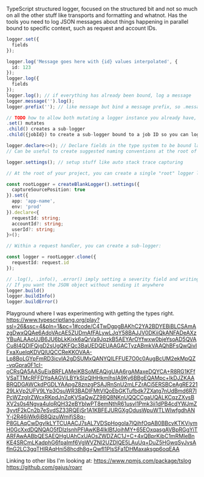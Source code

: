 TypeScript structured logger, focused on the structured bit and not so much on all the other stuff like transports and formatting and whatnot.  Has the tools you need to log JSON messages about things happening in parallel bound to specific context, such as request and account IDs.

```typescript
logger.set({
  fields
});

logger.log('Message goes here with {id} values interpolated', {
  id: 123
});
logger.log({
  fields
});
logger.log(); // if everything has already been bound, log a message
logger.message('').log();
logger.prefix(''); // like message but bind a message prefix, so .message() will be appended

// TODO how to allow both mutating a logger instance you already have, and creating child instances?
.set() mutates
.child() creates a sub-logger
.child({jobId}) to create a sub-logger bound to a job ID so you can log a bunch of stuff happening in parallel

logger.declare<>(); // Declare fields in the type system to be bound later, without any runtime behavior.
// Can be useful to create suggested naming conventions at the root of a project, which will tab-complete when using the logger elsewhere

logger.settings(); // setup stuff like auto stack trace capturing

// At the root of your project, you can create a single "root" logger like this:

const rootLogger = createBlankLogger().settings({
  captureSourcePosition: true
}).set({
  app: 'app-name',
  env: 'prod'
}).declare<{
  requestId: string;
  accountId?: string;
  userId?: string;
}>();

// Within a request handler, you can create a sub-logger:

const logger = rootLogger.clone({
  requestId: request.id
});

// .log(), .info(), .error() imply setting a severity field and writing to stdout
// If you want the JSON object without sending it anywhere
logger.build()
logger.buildInfo()
logger.buildError()
```


Playground where I was experimenting with getting the types right.
https://www.typescriptlang.org/play?ssl=26&ssc=4&pln=1&pc=1#code/C4TwDgpgBAKhC2YA2BDYEBiBLCSAmAzgDwxQQAe6AdoVAcAE5ZUDmAfFALywLJqY58BAJJV0DKiiQkANFADeAXzYBuALAAoUJB6JU6bLkKjxk6aQrVa9JqzkB5AEYArOYfwxw0bjeYsoAD5QVACu8I4QDIFQjgD2sUgQKFQc3BaUEDQEUAAGACTyzABmkVAAQhBFsQwQivIFxaXueIqKDVQlUQCCReKKOVAA-Lp8BoLGYpFmRD3icvIA2gDSUMxQANYQILFFUE7O0c0AugBcUM2ekMpQZ-vqGpra0F1cI-oCRsQA5AASuEixBRFLAMeiKBSoMEAQigUAA6rgAMaxeDQYCA+R8RG1KFfVSaTTMcRFFDYqAAGViLBYkSIzQIHHkmlhsIA9Ky6BBgEQAMpc+lkDJZKAABRQDGAWCkdPGDLYAApgZ8znzgPSAJRnSnU2mLFZrACi5ERSBCeAgRE22129LkVp2UFV9LYp3OsuWR3BADIFMtVlQoEbGKTufbdk7ZXatg7nUdBmd6R7lPcWZzgIrZWcxRKpdJnZqKVSaQwZZ98Q8NKnUQQCCgaUQALKCqzZXysBXV2s0s4Ngva4uloRQH32eBYblwPT8emNthR61usvl1Pmk3ii1dPB4cdYWJmZ3yvtF2kCn2b7eSvdSZ33RQEjSr1A1KBFEJURGXgOdusWpuWTLWIwfgdhANY-j2R46iWk6jB8QizuWmjfjS8q-P8GLAqCwDgvIkLYTCUAACJ7sAL7VDSpHogoIa7lQihfOqAB0BBcvKTKViymH0GcXxdDQNQAO5fDIzIsnhPFlAwKB4IkIBfJoihMY+65EOxqasgAVBpRGgYiTARFAwAABbQESAEQHgUAhCxUAOsZWDZAC1J+C+4xQBprKibC1mRMIeBnKE4SRCmLKadphG6fpaImf6VgWVZNl2UZDlQE5LAuUq+DuZ5HGwqSyJvsAflnG2LC3gqTHIRAqHni58hcdh8g+Qwfl1PlsSFa1DHMaxaksgp6oqEAA

Linking to other libs I'm looking at:
https://www.npmjs.com/package/tslog
https://github.com/gajus/roarr
